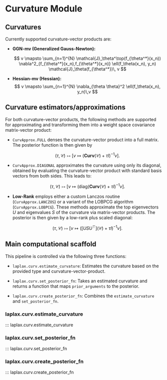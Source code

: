 # Curvature Module

## Curvatures

Currently supported curvature-vector products are:

- **GGN-mv (Generalized Gauss-Newton):**

    $$
    v \mapsto \sum_{n=1}^{N} \mathcal{J}_\theta^\top(f_{\theta^*}(x_n)) \nabla^2_{f_{\theta^*}(x_n),f_{\theta^*}(x_n)} \ell(f_\theta(x_n), y_n) \mathcal{J}_\theta(f_{\theta^*})\, v
    $$

- **Hessian-mv (Hessian):**
    $$
    v \mapsto \sum_{n=1}^{N} \nabla_{\theta \theta}^2 \ell(f_\theta(x_n), y_n)\,v
    $$

## Curvature estimators/approximations

For both curvature-vector products, the following methods are supported for approximating and transforming them into a weight space covariance matrix-vector product:

- `CurvApprox.FULL` denses the curvature-vector product into a full matrix. The posterior function is then given by

    $$
    (\tau, \mathcal{C}) \mapsto \left[ v \mapsto \left(\textbf{Curv}(\mathcal{C}) + \tau I \right)^{-1} v \right].
    $$

- `CurvApprox.DIAGONAL` approximates the curvature using only its diagonal, obtained by evaluating the curvature-vector product with standard basis vectors from both sides. This leads to:

    $$
    (\tau, \mathcal{C}) \mapsto \left[ v \mapsto \left(\text{diag}(\textbf{Curv}(\mathcal{C}) + \tau I \right)^{-1}v  \right].
    $$

- **Low-Rank** employs either a custom Lanczos routine (`CurvApprox.LANCZOS`) or a variant of the LOBPCG algorithm (`CurvApprox.LOBPCG`). These methods approximate the top eigenvectors $U$ and eigenvalues $S$ of the curvature via matrix-vector products. The posterior is then given by a low-rank plus scaled diagonal:

    $$
    (\tau, \mathcal{C}) \mapsto \left[ v \mapsto \left(\big[U S U^\top\big](\mathcal{C}) + \tau I \right)^{-1} v \right].
    $$

## Main computational scaffold

This pipeline is controlled via the following three functions:

- `laplax.curv.estimate_curvature`: Estimates the curvature based on the provided type and curvature-vector-product.

- `laplax.curv.set_posterior_fn`: Takes an estimated curvature and returns a function that maps `prior_arguments` to the posterior.

- `laplax.curv.create_posterior_fn`: Combines the `estimate_curvature` and `set_posterior_fn`.

### laplax.curv.estimate_curvature
::: laplax.curv.estimate_curvature

### laplax.curv.set_posterior_fn
::: laplax.curv.set_posterior_fn

### laplax.curv.create_posterior_fn
::: laplax.curv.create_posterior_fn
